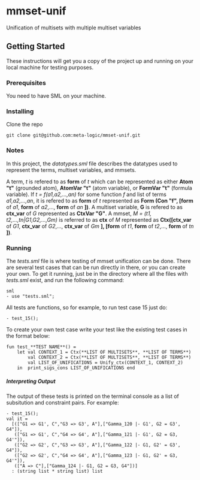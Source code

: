 # mmset-unif
Unification of multisets with multiple multiset variables

## Getting Started
These instructions will get you a copy of the project up and running on your local machine for testing purposes.

### Prerequisites
You need to have SML on your machine.

### Installing

Clone the repo

```
git clone git@github.com:meta-logic/mmset-unif.git
```

### Notes
In this project, the *datatypes.sml* file  describes the datatypes used to represent the terms, multiset variables, and mmsets.

A term, *t* is refered to as **form** of *t* which can be represented as either **Atom "t"** (grounded atom), **AtomVar "t"** (atom variable), or **FormVar "t"** (formula variable). 
If *t = f(a1,a2,...,an)* for some function *f* and list of terms *a1,a2,...,an*, it is refered to as **form** of *t* represented as **Form (Con "f", [form** of *a1*, **form** of *a2*,..., **form** of *an* **])**.
A multiset variable, **G** is refered to as **ctx_var** of *G* represented as **CtxVar "G"**.
A mmset, *M = (t1, t2,...,tn|G1,G2,...,Gm)* is referred to as **ctx** of *M* represented as **Ctx([ctx_var** of *G1*, **ctx_var** of *G2*,..., **ctx_var** of *Gm* **], [form** of *t1*, **form** of *t2*,..., **form** of *tn* **])**.

### Running
The *tests.sml* file is where testing of mmset unification can be done. There are several test cases that can be run directly in there, or you can create your own. To get it running, just be in the directory where all the files with *tests.sml* exist, and run the following command:
```
sml
- use "tests.sml";
```
All tests are functions, so for example, to run test case 15 just do:
```
- test_15();
```

To create your own test case write your test like the existing test cases in the format below:
```
fun test_**TEST NAME**() = 
    let val CONTEXT_1 = Ctx(**LIST OF MULTISETS**, **LIST OF TERMS**)
        val CONTEXT_2 = Ctx(**LIST OF MULTISETS**, **LIST OF TERMS**)
        val LIST_OF_UNIFICATIONS = Unify_ctx(CONTEXT_1, CONTEXT_2)
    in  print_sigs_cons LIST_OF_UNIFICATIONS end
```
##### Interpreting Output
The output of these tests is printed on the terminal console as a list of subsitution and constraint pairs.
For example:
```
- test_15();
val it =
  [(["G1 => G1', C","G3 => G3', A"],["Gamma_120 |- G1', G2 = G3', G4"]),
   (["G1 => G1', C","G4 => G4', A"],["Gamma_121 |- G1', G2 = G3, G4'"]),
   (["G2 => G2', C","G3 => G3', A"],["Gamma_122 |- G1, G2' = G3', G4"]),
   (["G2 => G2', C","G4 => G4', A"],["Gamma_123 |- G1, G2' = G3, G4'"]),
   (["A => C"],["Gamma_124 |- G1, G2 = G3, G4"])]
  : (string list * string list) list
```
